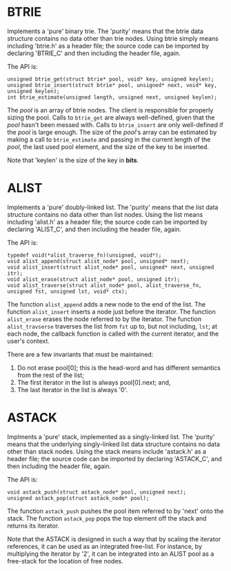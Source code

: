 BTRIE
=====

Implements a 'pure' binary trie. The 'purity' means that the btrie
data structure contains no data other than trie nodes. Using btrie
simply means including 'btrie.h' as a header file; the source
code can be imported by declaring 'BTRIE_C' and then including the
header file, again.

The API is:

    unsigned btrie_get(struct btrie* pool, void* key, unsigned keylen);
    unsigned btrie_insert(struct btrie* pool, unsigned* next, void* key, unsigned keylen);
    int btrie_estimate(unsigned length, unsigned next, unsigned keylen);

The _pool_ is an array of btrie nodes. The client is responsible for
properly sizing the pool. Calls to `btrie_get` are always well-defined,
given that the _pool_ hasn't been messed with. Calls to `btrie_insert`
are only well-defined if the _pool_ is large enough. The size of the
_pool_'s array can be estimated by making a call to `btrie_estimate`
and passing in the current length of the _pool_, the last used pool
element, and the size of the key to be inserted.

Note that 'keylen' is the size of the key in **bits**.

ALIST
=====

Implements a 'pure' doubly-linked list. The 'purity' means that the
list data structure contains no data other than list nodes. Using
the list means including 'alist.h' as a header file; the source code
can be imported by declaring 'ALIST_C', and then including the
header file, again.

The API is:

    typedef void(*alist_traverse_fn)(unsigned, void*);
    void alist_append(struct alist_node* pool, unsigned* next);
    void alist_insert(struct alist_node* pool, unsigned* next, unsigned itr);
    void alist_erase(struct alist_node* pool, unsigned itr);
    void alist_traverse(struct alist_node* pool, alist_traverse_fn, unsigned fst, unsigned lst, void* ctx);

The function `alist_append` adds a new node to the end of the list.
The function `alist_insert` inserts a node just before the iterator.
The function `alist_erase` erases the node referred to by the
iterator. The function `alist_travserse` traverses the list from
`fst` up to, but not including, `lst`; at each node, the
callback function is called with the current iterator, and the user's
context.

There are a few invariants that must be maintained:

  1. Do not erase pool[0]; this is the head-word and has different
     semantics from the rest of the list;
  2. The first iterator in the list is always pool[0].next; and,
  3. The last iterator in the list is always '0'.

ASTACK
======

Implments a 'pure' stack, implemented as a singly-linked list.
The 'purity' means that the underlying singly-linked list data
structure contains no data other than stack nodes. Using the stack
means include 'astack.h' as a header file; the source code can
be imported by declaring 'ASTACK_C', and then including the
header file, again.

The API is:

    void astack_push(struct astack_node* pool, unsigned next);
    unsigned astack_pop(struct astack_node* pool);

The function `astack_push` pushes the pool item referred to by
'next' onto the stack. The function `astack_pop` pops the top
element off the stack and returns its iterator.

Note that the ASTACK is designed in such a way that by scaling
the iterator references, it can be used as an integrated free-list.
For instance, by multiplying the iterator by '2', it can be
integrated into an ALIST pool as a free-stack for the location
of free nodes.
